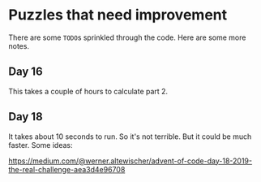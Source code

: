 # Puzzles that need improvement

There are some `TODO`s sprinkled through the code. Here are some more notes.

## Day 16

This takes a couple of hours to calculate part 2.

## Day 18

It takes about 10 seconds to run. So it's not terrible. But it could be much faster. Some ideas:

<https://medium.com/@werner.altewischer/advent-of-code-day-18-2019-the-real-challenge-aea3d4e96708>
